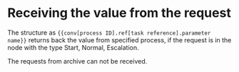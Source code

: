 # Receiving the value from the request

The structure as `{{conv[process ID].ref[task reference].parameter name}}` returns back the value from specified process, if the request is in the node with the type Start, Normal, Escalation.

The requests from archive can not be received.

